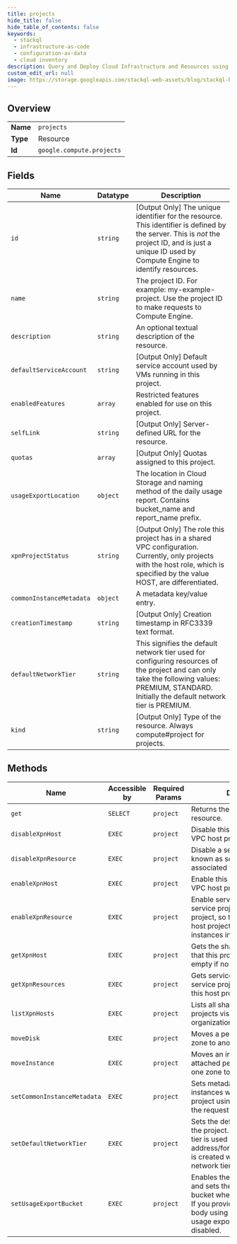 ```yaml
---
title: projects
hide_title: false
hide_table_of_contents: false
keywords:
  - stackql
  - infrastructure-as-code
  - configuration-as-data
  - cloud inventory
description: Query and Deploy Cloud Infrastructure and Resources using SQL
custom_edit_url: null
image: https://storage.googleapis.com/stackql-web-assets/blog/stackql-blog-post-featured-image.png
---
```

  
    

## Overview
<table><tbody>
<tr><td><b>Name</b></td><td><code>projects</code></td></tr>
<tr><td><b>Type</b></td><td>Resource</td></tr>
<tr><td><b>Id</b></td><td><code>google.compute.projects</code></td></tr>
</tbody></table>

## Fields
| Name | Datatype | Description |
| ---- | -------- | ----------- |
| `id` | `string` | [Output Only] The unique identifier for the resource. This identifier is defined by the server. This is *not* the project ID, and is just a unique ID used by Compute Engine to identify resources. |
| `name` | `string` | The project ID. For example: my-example-project. Use the project ID to make requests to Compute Engine. |
| `description` | `string` | An optional textual description of the resource. |
| `defaultServiceAccount` | `string` | [Output Only] Default service account used by VMs running in this project. |
| `enabledFeatures` | `array` | Restricted features enabled for use on this project. |
| `selfLink` | `string` | [Output Only] Server-defined URL for the resource. |
| `quotas` | `array` | [Output Only] Quotas assigned to this project. |
| `usageExportLocation` | `object` | The location in Cloud Storage and naming method of the daily usage report. Contains bucket_name and report_name prefix. |
| `xpnProjectStatus` | `string` | [Output Only] The role this project has in a shared VPC configuration. Currently, only projects with the host role, which is specified by the value HOST, are differentiated. |
| `commonInstanceMetadata` | `object` | A metadata key/value entry. |
| `creationTimestamp` | `string` | [Output Only] Creation timestamp in RFC3339 text format. |
| `defaultNetworkTier` | `string` | This signifies the default network tier used for configuring resources of the project and can only take the following values: PREMIUM, STANDARD. Initially the default network tier is PREMIUM. |
| `kind` | `string` | [Output Only] Type of the resource. Always compute#project for projects. |
## Methods
| Name | Accessible by | Required Params | Description |
| ---- | ------------- | --------------- | ----------- |
| `get` | `SELECT` | `project` | Returns the specified Project resource. |
| `disableXpnHost` | `EXEC` | `project` | Disable this project as a shared VPC host project. |
| `disableXpnResource` | `EXEC` | `project` | Disable a service resource (also known as service project) associated with this host project. |
| `enableXpnHost` | `EXEC` | `project` | Enable this project as a shared VPC host project. |
| `enableXpnResource` | `EXEC` | `project` | Enable service resource (a.k.a service project) for a host project, so that subnets in the host project can be used by instances in the service project. |
| `getXpnHost` | `EXEC` | `project` | Gets the shared VPC host project that this project links to. May be empty if no link exists. |
| `getXpnResources` | `EXEC` | `project` | Gets service resources (a.k.a service project) associated with this host project. |
| `listXpnHosts` | `EXEC` | `project` | Lists all shared VPC host projects visible to the user in an organization. |
| `moveDisk` | `EXEC` | `project` | Moves a persistent disk from one zone to another. |
| `moveInstance` | `EXEC` | `project` | Moves an instance and its attached persistent disks from one zone to another. |
| `setCommonInstanceMetadata` | `EXEC` | `project` | Sets metadata common to all instances within the specified project using the data included in the request. |
| `setDefaultNetworkTier` | `EXEC` | `project` | Sets the default network tier of the project. The default network tier is used when an address/forwardingRule/instance is created without specifying the network tier field. |
| `setUsageExportBucket` | `EXEC` | `project` | Enables the usage export feature and sets the usage export bucket where reports are stored. If you provide an empty request body using this method, the usage export feature will be disabled. |
